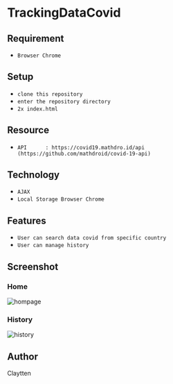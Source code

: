 # TrackingDataCovid

## Requirement
 * `Browser Chrome`

## Setup
* `clone this repository`
* `enter the repository directory`
* `2x index.html`


## Resource
* `API      : https://covid19.mathdro.id/api (https://github.com/mathdroid/covid-19-api)`

## Technology
* `AJAX`
* `Local Storage Browser Chrome`

## Features
* `User can search data covid from specific country`
* `User can manage history`

## Screenshot
### Home
![hompage](https://user-images.githubusercontent.com/38114768/85107822-c7e7ee80-b238-11ea-84c4-36270fa85a19.png)

### History
![history](https://user-images.githubusercontent.com/38114768/85107851-d209ed00-b238-11ea-9bc8-788edadaef5d.png)


## Author
Claytten


